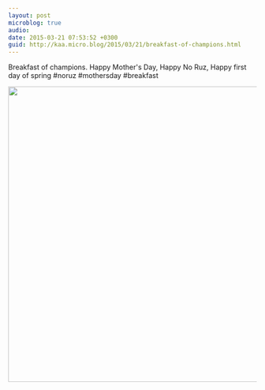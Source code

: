 ```yaml
---
layout: post
microblog: true
audio: 
date: 2015-03-21 07:53:52 +0300
guid: http://kaa.micro.blog/2015/03/21/breakfast-of-champions.html
---
```

Breakfast of champions. Happy Mother's Day, Happy No Ruz, Happy first day of spring #noruz #mothersday #breakfast

<img src="http://www.kaa.bz/uploads/2018/be7cf1f823.jpg" width="600" height="600" />
